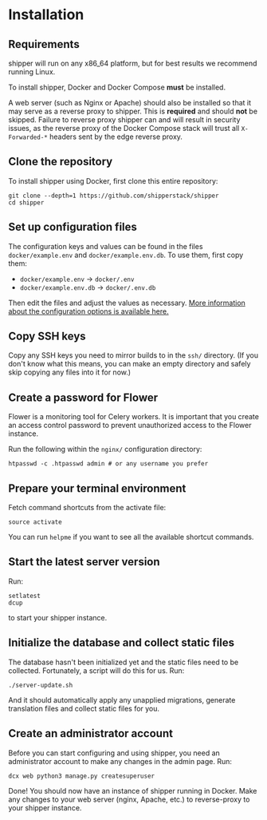 # Installation

## Requirements

shipper will run on any x86_64 platform, but for best results we recommend running Linux.

To install shipper, Docker and Docker Compose **must** be installed.

A web server (such as Nginx or Apache) should also be installed so that it may serve as a reverse proxy to shipper. This is **required** and should **not** be skipped. Failure to reverse proxy shipper can and will result in security issues, as the reverse proxy of the Docker Compose stack will trust all `X-Forwarded-*` headers sent by the edge reverse proxy. 

## Clone the repository

To install shipper using Docker, first clone this entire repository:

```
git clone --depth=1 https://github.com/shipperstack/shipper
cd shipper
```

## Set up configuration files

The configuration keys and values can be found in the files `docker/example.env` and `docker/example.env.db`. To use them, first copy them:

- `docker/example.env` -> `docker/.env`
- `docker/example.env.db` -> `docker/.env.db`

Then edit the files and adjust the values as necessary. [More information about the configuration options is available here.][configuration]

[configuration]: Configuration.md

## Copy SSH keys

Copy any SSH keys you need to mirror builds to in the `ssh/` directory. (If you don't know what this means, you can make an empty directory and safely skip copying any files into it for now.)

## Create a password for Flower

Flower is a monitoring tool for Celery workers. It is important that you create an access control password to prevent unauthorized access to the Flower instance.

Run the following within the `nginx/` configuration directory:

```
htpasswd -c .htpasswd admin # or any username you prefer
```

## Prepare your terminal environment

Fetch command shortcuts from the activate file:

```
source activate
```

You can run `helpme` if you want to see all the available shortcut commands.

## Start the latest server version

Run:

```
setlatest
dcup
```

to start your shipper instance.

## Initialize the database and collect static files

The database hasn't been initialized yet and the static files need to be collected. Fortunately, a script will do this for us. Run:

```
./server-update.sh
```

And it should automatically apply any unapplied migrations, generate translation files and collect static files for you.


## Create an administrator account

Before you can start configuring and using shipper, you need an administrator account to make any changes in the admin page. Run:

```
dcx web python3 manage.py createsuperuser
```

Done! You should now have an instance of shipper running in Docker. Make any changes to your web server (nginx, Apache, etc.) to reverse-proxy to your shipper instance.
